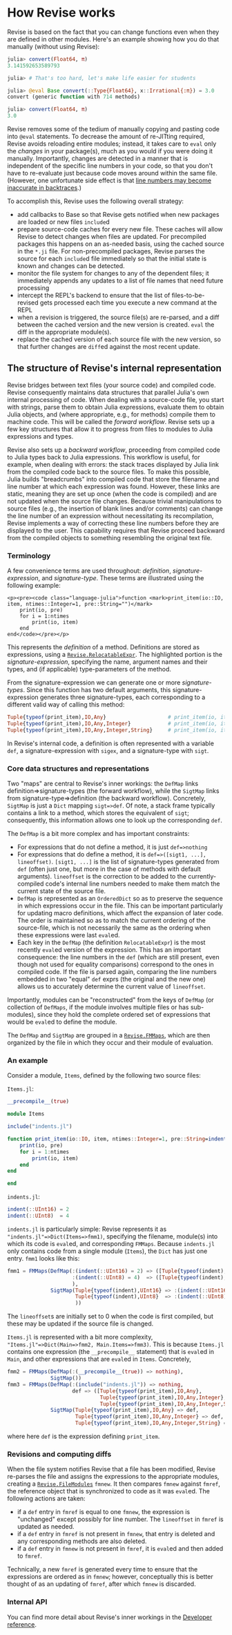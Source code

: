 # How Revise works

Revise is based on the fact that you can change functions even when
they are defined in other modules.
Here's an example showing how you do that manually (without using Revise):

```julia
julia> convert(Float64, π)
3.141592653589793

julia> # That's too hard, let's make life easier for students

julia> @eval Base convert(::Type{Float64}, x::Irrational{:π}) = 3.0
convert (generic function with 714 methods)

julia> convert(Float64, π)
3.0
```

Revise removes some of the tedium of manually copying and pasting code
into `@eval` statements.
To decrease the amount of re-JITting
required, Revise avoids reloading entire modules; instead, it takes care
to `eval` only the *changes* in your package(s), much as you would if you were
doing it manually.
Importantly, changes are detected in a manner that is independent of the specific
line numbers in your code, so that you don't have to re-evaluate just
because code moves around within the same file.
(However, one unfortunate side effect is that
[line numbers may become inaccurate in backtraces](https://github.com/timholy/Revise.jl/issues/51).)

To accomplish this, Revise uses the following overall strategy:

- add callbacks to Base so that Revise gets notified when new
  packages are loaded or new files `include`d
- prepare source-code caches for every new file. These caches
  will allow Revise to detect changes when files are updated. For precompiled
  packages this happens on an as-needed basis, using the cached
  source in the `*.ji` file. For non-precompiled packages, Revise parses
  the source for each `include`d file immediately so that the initial state is
  known and changes can be detected.
- monitor the file system for changes to any of the dependent files;
  it immediately appends any updates to a list of file names that need future
  processing
- intercept the REPL's backend to ensure that the list of
  files-to-be-revised gets processed each time you execute a new
  command at the REPL
- when a revision is triggered, the source file(s) are re-parsed, and
  a diff between the cached version and the new version is
  created. `eval` the diff in the appropriate module(s).
- replace the cached version of each source file with the new version, so that
  further changes are `diff`ed against the most recent update.

## The structure of Revise's internal representation

Revise bridges between text files (your source code) and compiled code.
Revise consequently maintains data structures that parallel Julia's own internal
processing of code.
When dealing with a source-code file, you start with strings, parse them to obtain Julia
expressions, evaluate them to obtain Julia objects, and (where appropriate,
e.g., for methods) compile them to machine code.
This will be called the *forward workflow*.
Revise sets up a few key structures that allow it to progress from files to modules
to Julia expressions and types.

Revise also sets up a *backward workflow*, proceeding from compiled code to Julia
types back to Julia expressions.
This workflow is useful, for example, when dealing with errors: the stack traces
displayed by Julia link from the compiled code back to the source files.
To make this possible, Julia builds "breadcrumbs" into compiled code that store the
filename and line number at which each expression was found.
However, these links are static, meaning they are set up once (when the code is compiled)
and are not updated when the source file changes.
Because trivial manipulations to source files (e.g., the insertion of blank lines
and/or comments) can change the line number of an expression without necessitating
its recompilation, Revise implements a way of correcting these line numbers before
they are displayed to the user.
This capability requires that Revise proceed backward from the compiled objects to
something resembling the original text file.

### Terminology

A few convenience terms are used throughout: *definition*,
*signature-expression*, and *signature-type*.
These terms are illustrated using the following example:

```@raw html
<p><pre><code class="language-julia">function <mark>print_item(io::IO, item, ntimes::Integer=1, pre::String="")</mark>
    print(io, pre)
    for i = 1:ntimes
        print(io, item)
    end
end</code></pre></p>
```

This represents the *definition* of a method.
Definitions are stored as expressions, using a [`Revise.RelocatableExpr`](@ref).
The highlighted portion is the *signature-expression*, specifying the name, argument names
and their types, and (if applicable) type-parameters of the method.

From the signature-expression we can generate one or more *signature-types*.
Since this function has two default arguments, this signature-expression generates
three signature-types, each corresponding to a different valid way of calling
this method:

```julia
Tuple{typeof(print_item),IO,Any}                    # print_item(io, item)
Tuple{typeof(print_item),IO,Any,Integer}            # print_item(io, item, 2)
Tuple{typeof(print_item),IO,Any,Integer,String}     # print_item(io, item, 2, "  ")
```

In Revise's internal code, a definition is often represented with a variable `def`,
a signature-expression with `sigex`, and a signature-type with `sigt`.

### Core data structures and representations

Two "maps" are central to Revise's inner workings: the `DefMap` links
definition=>signature-types (the forward workflow), while the `SigtMap` links from
signature-type=>definition (the backward workflow).
Concretely, `SigtMap` is just a `Dict` mapping `sigt=>def`.
Of note, a stack frame typically contains a link to a method, which stores the equivalent
of `sigt`; consequently, this information allows one to look up the corresponding `def`.

The `DefMap` is a bit more complex and has important constraints:

- For expressions that do not define a method, it is just `def=>nothing`
- For expressions that do define a method, it is `def=>([sigt1, ...], lineoffset)`.
  `[sigt1, ...]` is the list of signature-types generated from `def` (often just one,
  but more in the case of methods with default arguments).
  `lineoffset` is the correction to be added to the currently-compiled code's internal
  line numbers needed to make them match the current state of the source file.
- `DefMap` is represented as an `OrderedDict` so as to preserve the sequence in which expressions
  occur in the file.
  This can be important particularly for updating macro definitions, which affect the
  expansion of later code.
  The order is maintained so as to match the current ordering of the source-file,
  which is not necessarily the same as the ordering when these expressions were last
  `eval`ed.
- Each key in the `DefMap` (the definition `RelocatableExpr`) is the most recently
  `eval`ed version of the expression.
  This has an important consequence: the line numbers in the `def` (which are still present,
  even though not used for equality comparisons) correspond to the ones in compiled code.
  If the file is parsed again, comparing the line numbers embedded in two "equal" `def`
  exprs (the original and the new one) allows us to accurately determine the current value
  of `lineoffset`.

Importantly, modules can be "reconstructed" from the keys of `DefMap` (or collection of
`DefMaps`, if the module involves multiple files or has sub-modules), since they hold
the complete ordered set of expressions that would be `eval`ed to define the module.

The `DefMap` and `SigtMap` are grouped in a [`Revise.FMMaps`](@ref), which are then
organized by the file in which they occur and their module
of evaluation.

### An example

Consider a module, `Items`, defined by the following two source files:

`Items.jl`:

```julia
__precompile__(true)

module Items

include("indents.jl")

function print_item(io::IO, item, ntimes::Integer=1, pre::String=indent(item))
    print(io, pre)
    for i = 1:ntimes
        print(io, item)
    end
end

end
```

`indents.jl`:

```julia
indent(::UInt16) = 2
indent(::UInt8)  = 4
```

`indents.jl` is particularly simple: Revise represents it as `"indents.jl"=>Dict(Items=>fmm1)`,
specifying the filename, module(s) into which its code is `eval`ed, and corresponding `FMMaps`.
Because `indents.jl` only contains code from a single module (`Items`), the `Dict` has just
one entry.
`fmm1` looks like this:

```julia
fmm1 = FMMaps(DefMap(:(indent(::UInt16) = 2) => ([Tuple{typeof(indent),UInt16}], 0),
                     :(indent(::UInt8) = 4)  => ([Tuple{typeof(indent),UInt8}], 0)
                     ),
              SigtMap(Tuple{typeof(indent),UInt16} => :(indent(::UInt16) = 2),
                      Tuple{typeof(indent),UInt8}  => :(indent(::UInt8) = 4)
                      ))
```
The `lineoffset`s are initially set to 0 when the code is first compiled, but these
may be updated if the source file is changed.

`Items.jl` is represented with a bit more complexity,
`"Items.jl"=>Dict(Main=>fmm2, Main.Items=>fmm3)`.
This is because `Items.jl` contains one expression (the `__precompile__` statement)
that is `eval`ed in `Main`,
and other expressions that are `eval`ed in `Items`.
Concretely,

```julia
fmm2 = FMMaps(DefMap(:(__precompile__(true)) => nothing),
              SigtMap())
fmm3 = FMMaps(DefMap(:(include("indents.jl")) => nothing,
                     def => ([Tuple{typeof(print_item),IO,Any},
                              Tuple{typeof(print_item),IO,Any,Integer},
                              Tuple{typeof(print_item),IO,Any,Integer,String}], 0)),
              SigtMap(Tuple{typeof(print_item),IO,Any} => def,
                      Tuple{typeof(print_item),IO,Any,Integer} => def,
                      Tuple{typeof(print_item),IO,Any,Integer,String} => def))
```

where here `def` is the expression defining `print_item`.

### Revisions and computing diffs

When the file system notifies Revise that a file has been modified, Revise re-parses
the file and assigns the expressions to the appropriate modules, creating a
[`Revise.FileModules`](@ref) `fmnew`.
It then compares `fmnew` against `fmref`, the reference object that is synchronized to
code as it was `eval`ed.
The following actions are taken:

- if a `def` entry in `fmref` is equal to one `fmnew`, the expression is "unchanged"
  except possibly for line number. The `lineoffset` in `fmref` is updated as needed.
- if a `def` entry in `fmref` is not present in `fmnew`, that entry is deleted and
  any corresponding methods are also deleted.
- if a `def` entry in `fmnew` is not present in `fmref`, it is `eval`ed and then added to
  `fmref`.

Technically, a new `fmref` is generated every time to ensure that the expressions are
ordered as in `fmnew`; however, conceptually this is better thought of as an updating of
`fmref`, after which `fmnew` is discarded.

### Internal API

You can find more detail about Revise's inner workings in the [Developer reference](@ref).
